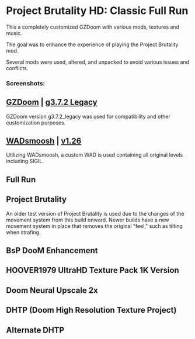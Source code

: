 # Project Brutality HD: Classic Full Run

This a completely customized GZDoom with various mods, textures and music.

The goal was to enhance the experience of playing the Project Brutality mod.

Several mods were used, altered, and unpacked to avoid various issues and conflicts.

### Screenshots:


## [GZDoom](https://zdoom.org/downloads)  |  [g3.7.2 Legacy](https://zdoom.org/files/gzdoom/bin/gzdoom-bin-3-8-0-legacy-x64.zip)


GZDoom version g3.7.2_legacy was used for compatibility and other customization purposes.

## [WADsmoosh](https://jp.itch.io/wadsmoosh)  |  [v1.26](https://jp.itch.io/wadsmoosh/devlog/178575/wadsmoosh-126-hotfix)



Utilizing WADsmoosh, a custom WAD is used containing all original levels including SIGIL.

## Full Run

## Project Brutality

An older test version of Project Brutality is used due to the changes of the movement system from this build onward.
Newer builds have a new movement system in place that removes the original "feel," such as tilting when strafing.

## BsP DooM Enhancement

## HOOVER1979 UltraHD Texture Pack 1K Version

## Doom Neural Upscale 2x

## DHTP (Doom High Resolution Texture Project)

## Alternate DHTP
